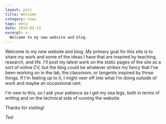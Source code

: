 ```yaml
---
layout: post
title: Welcome
category: news
tags: meta
date: 2018-02-13
excerpt: >-
  Welcome to my new website and blog.
---
```

Welcome to my new website and blog.
My primary goal for this site is to share my work and some of the ideas I have that are inspired by teaching, research, and life.
I'll post my latest work on the static pages of the site as a sort of online CV,
but the blog could be whatever strikes my fancy that I've been working on in the lab, the classroom, or tangents inspired by those things.
If I'm feeling up to it, I might veer off into what I'm doing outside of work and maybe an occassional rant.

I'm new to this, so I ask your patience as I get my sea legs, both in terms of writing and on the technical side of running the website.

Thanks for visiting!

*Ted*
